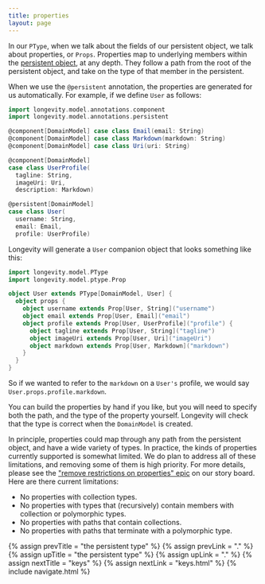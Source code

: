 ```yaml
---
title: properties
layout: page
---
```


In our `PType`, when we talk about the fields of our persistent object, we talk about properties, or
`Props`. Properties map to underlying members within the [persistent
object](../model/persistents.html), at any depth. They follow a path from the root of the persistent
object, and take on the type of that member in the persistent.

When we use the `@persistent` annotation, the properties are generated
for us automatically. For example, if we define `User` as follows:

```scala
import longevity.model.annotations.component
import longevity.model.annotations.persistent

@component[DomainModel] case class Email(email: String)
@component[DomainModel] case class Markdown(markdown: String)
@component[DomainModel] case class Uri(uri: String)

@component[DomainModel]
case class UserProfile(
  tagline: String,
  imageUri: Uri,
  description: Markdown)

@persistent[DomainModel]
case class User(
  username: String,
  email: Email,
  profile: UserProfile)
```                          

Longevity will generate a `User` companion object that looks something
like this:

```scala
import longevity.model.PType
import longevity.model.ptype.Prop

object User extends PType[DomainModel, User] {
  object props {
    object username extends Prop[User, String]("username")
    object email extends Prop[User, Email]("email")
    object profile extends Prop[User, UserProfile]("profile") {
      object tagline extends Prop[User, String]("tagline")
      object imageUri extends Prop[User, Uri]("imageUri")
      object markdown extends Prop[User, Markdown]("markdown")
    }
  }
}
```

So if we wanted to refer to the `markdown` on a `User's` profile, we would say
`User.props.profile.markdown`.

You can build the properties by hand if you like, but you will need to
specify both the path, and the type of the property yourself. Longevity
will check that the type is correct when the `DomainModel` is created.

In principle, properties could map through any path from the persistent object, and have a wide
variety of types. In practice, the kinds of properties currently supported is somewhat limited. We
do plan to address all of these limitations, and removing some of them is high priority. For more
details, please see the ["remove restrictions on properties"
epic](https://www.pivotaltracker.com/epic/show/2975505) on our story board. Here are there current
limitations:

  - No properties with collection types.
  - No properties with types that (recursively) contain members with collection or polymorphic types.
  - No properties with paths that contain collections.
  - No properties with paths that terminate with a polymorphic type.

{% assign prevTitle = "the persistent type" %}
{% assign prevLink = "." %}
{% assign upTitle = "the persistent type" %}
{% assign upLink = "." %}
{% assign nextTitle = "keys" %}
{% assign nextLink = "keys.html" %}
{% include navigate.html %}

